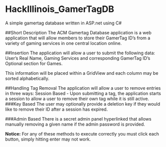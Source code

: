 # HackIllinois_GamerTagDB
A simple gamertag database written in ASP.net using C#

##Short Description
The ACM Gamertag Database application is a web application that will allow members to store their GamerTag ID’s from a variety of gaming services in one central location online. 

##Insertion
The application will allow a user to submit the following data: 
User’s Real Name, 
Gaming Services and corresponding GamerTag ID’s
Optional section for Games. 

This information will be placed within a GridView and each column may be sorted alphabetically.

##Handling Tag Removal
The application will allow a user to remove entries in three ways: 
Session Based - Upon submitting a tag, the application starts a session to allow a user to remove their own tag while it is still active. 
###Key Based
The user may optionally provide a deletion key if they would like to remove their ID after a session has expired. 

###Admin Based
There is a secret admin panel hyperlinked that allows manually removing a given name if the admin password is provided.

<b>Notice:</b> For any of these methods to execute correctly you must click each button, simply hitting enter may not work. 
